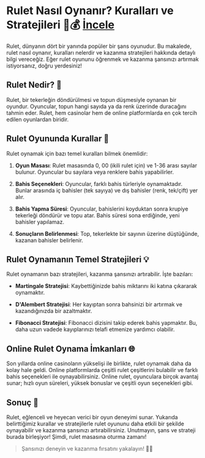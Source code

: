 # Rulet Nasıl Oynanır? Kuralları ve Stratejileri 🎲💰 [İncele](https://casinotr.link/gWCRZ4)

Rulet, dünyanın dört bir yanında popüler bir şans oyunudur. Bu makalede, rulet nasıl oynanır, kuralları nelerdir ve kazanma stratejileri hakkında detaylı bilgi vereceğiz. Eğer rulet oyununu öğrenmek ve kazanma şansınızı artırmak istiyorsanız, doğru yerdesiniz! 

## Rulet Nedir? 🎡

Rulet, bir tekerleğin döndürülmesi ve topun düşmesiyle oynanan bir oyundur. Oyuncular, topun hangi sayıda ya da renk üzerinde duracağını tahmin eder. Rulet, hem casinolar hem de online platformlarda en çok tercih edilen oyunlardan biridir.

## Rulet Oyununda Kurallar 🎯

Rulet oynamak için bazı temel kuralları bilmek önemlidir:

1. **Oyun Masası**: Rulet masasında 0, 00 (ikili rulet için) ve 1-36 arası sayılar bulunur. Oyuncular bu sayılara veya renklere bahis yapabilirler.
   
2. **Bahis Seçenekleri**: Oyuncular, farklı bahis türleriyle oynamaktadır. Bunlar arasında iç bahisler (tek sayıya) ve dış bahisler (renk, tek/çift) yer alır.

3. **Bahis Yapma Süresi**: Oyuncular, bahislerini koyduktan sonra krupiye tekerleği döndürür ve topu atar. Bahis süresi sona erdiğinde, yeni bahisler yapılamaz.

4. **Sonuçların Belirlenmesi**: Top, tekerlekte bir sayının üzerine düştüğünde, kazanan bahisler belirlenir.

## Rulet Oynamanın Temel Stratejileri 💡

Rulet oynamanın bazı stratejileri, kazanma şansınızı artırabilir. İşte bazıları:

- **Martingale Stratejisi**: Kaybettiğinizde bahis miktarını iki katına çıkararak oynamaktır.
  
- **D'Alembert Stratejisi**: Her kayıptan sonra bahsinizi bir artırmak ve kazandığınızda bir azaltmaktır.

- **Fibonacci Stratejisi**: Fibonacci dizisini takip ederek bahis yapmaktır. Bu, daha uzun vadede kayıplarınızı telafi etmenize yardımcı olabilir.

## Online Rulet Oynama İmkanları 🌐

Son yıllarda online casinoların yükselişi ile birlikte, rulet oynamak daha da kolay hale geldi. Online platformlarda çeşitli rulet çeşitlerini bulabilir ve farklı bahis seçenekleri ile oynayabilirsiniz. Online rulet, oyunculara birçok avantaj sunar; hızlı oyun süreleri, yüksek bonuslar ve çeşitli oyun seçenekleri gibi.

## Sonuç 🎉

Rulet, eğlenceli ve heyecan verici bir oyun deneyimi sunar. Yukarıda belirttiğimiz kurallar ve stratejilerle rulet oyununu daha etkili bir şekilde oynayabilir ve kazanma şansınızı artırabilirsiniz. Unutmayın, şans ve strateji burada birleşiyor! Şimdi, rulet masasına oturma zamanı!

> Şansınızı deneyin ve kazanma fırsatını yakalayın! 🎊💸
